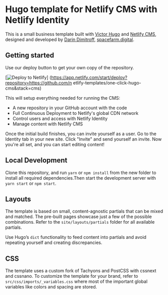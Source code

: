 
# Hugo template for Netlify CMS with Netlify Identity

This is a small business template built with [Victor
Hugo](https://github.com/netlify/victor-hugo) and [Netlify
CMS](https://github.com/netlify/netlify-cms), designed and developed
by [Darin Dimitroff](http://www.darindimitroff.com/),
[spacefarm.digital](https://www.spacefarm.digital).

## Getting started

Use our deploy button to get your own copy of the repository.

[![Deploy to Netlify](https://www.netlify.com/img/deploy/button.svg)]
(https://app.netlify.com/start/deploy?repository=https://github.com/n
etlify-templates/one-click-hugo-cms&stack=cms)

This will setup everything needed for running the CMS:

* A new repository in your GitHub account with the code
* Full Continuous Deployment to Netlify's global CDN network
* Control users and access with Netlify Identity
* Manage content with Netlify CMS

Once the initial build finishes, you can invite yourself as a user.
Go to the Identity tab in your new site. Click "Invite" and send
yourself an invite. Now you're all set, and you can start editing
content!

## Local Development

Clone this repository, and run `yarn` or `npm install` from the new
folder to install all required dependencies.Then start the
development server with `yarn start` or `npm start`.

## Layouts

The template is based on small, content-agnostic partials that can
be mixed and matched. The pre-built pages showcase just a few of the
possible combinations. Refer to the `site/layouts/partials` folder
for all available partials.

Use Hugo’s `dict` functionality to feed content into partials and
avoid repeating yourself and creating discrepancies.

## CSS

The template uses a custom fork of Tachyons and PostCSS with cssnext
and cssnano.
 To customize the template for your brand, refer to
 `src/css/imports/_variables.css` where most of the important global
 variables like colors and spacing are stored.
